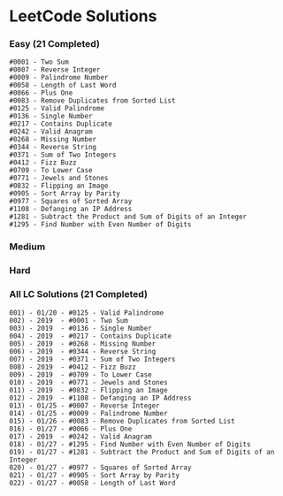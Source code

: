 # LeetCode Solutions

### Easy (21 Completed)

    #0001 - Two Sum
    #0007 - Reverse Integer
    #0009 - Palindrome Number
    #0058 - Length of Last Word
    #0066 - Plus One
    #0083 - Remove Duplicates from Sorted List
    #0125 - Valid Palindrome
    #0136 - Single Number
    #0217 - Contains Duplicate
    #0242 - Valid Anagram
    #0268 - Missing Number
    #0344 - Reverse String
    #0371 - Sum of Two Integers
    #0412 - Fizz Buzz
    #0709 - To Lower Case
    #0771 - Jewels and Stones
    #0832 - Flipping an Image
    #0905 - Sort Array by Parity
    #0977 - Squares of Sorted Array
    #1108 - Defanging an IP Address
    #1281 - Subtract the Product and Sum of Digits of an Integer
    #1295 - Find Number with Even Number of Digits

### Medium


### Hard


### All LC Solutions (21 Completed) 

    001) - 01/20 - #0125 - Valid Palindrome
    002) - 2019  - #0001 - Two Sum
    003) - 2019  - #0136 - Single Number
    004) - 2019  - #0217 - Contains Duplicate
    005) - 2019  - #0268 - Missing Number
    006) - 2019  - #0344 - Reverse String
    007) - 2019  - #0371 - Sum of Two Integers
    008) - 2019  - #0412 - Fizz Buzz
    009) - 2019  - #0709 - To Lower Case
    010) - 2019  - #0771 - Jewels and Stones
    011) - 2019  - #0832 - Flipping an Image
    012) - 2019  - #1108 - Defanging an IP Address
    013) - 01/25 - #0007 - Reverse Integer
    014) - 01/25 - #0009 - Palindrome Number
    015) - 01/26 - #0083 - Remove Duplicates from Sorted List
    016) - 01/27 - #0066 - Plus One
    017) - 2019  - #0242 - Valid Anagram
    018) - 01/27 - #1295 - Find Number with Even Number of Digits
    019) - 01/27 - #1281 - Subtract the Product and Sum of Digits of an Integer
    020) - 01/27 - #0977 - Squares of Sorted Array
    021) - 01/27 - #0905 - Sort Array by Parity
    022) - 01/27 - #0058 - Length of Last Word